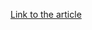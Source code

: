 [Link to the article](https://fortinet.com/blog/threat-research/a-look-into-the-new-strain-of-bankbot.html)
